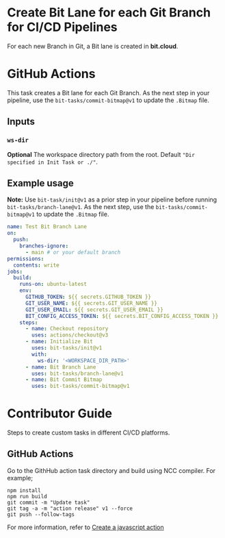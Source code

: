 # Create Bit Lane for each Git Branch for CI/CD Pipelines
For each new Branch in Git, a Bit lane is created in **bit.cloud**.

# GitHub Actions

This task creates a Bit lane for each Git Branch. As the next step in your pipeline, use the `bit-tasks/commit-bitmap@v1` to update the `.Bitmap` file.

## Inputs

### `ws-dir`

**Optional** The workspace directory path from the root. Default `"Dir specified in Init Task or ./"`.

## Example usage

**Note:** Use `bit-task/init@v1` as a prior step in your pipeline before running `bit-tasks/branch-lane@v1`. As the next step, use the `bit-tasks/commit-bitmap@v1` to update the `.Bitmap` file.

```yaml
name: Test Bit Branch Lane
on:
  push:
    branches-ignore:
      - main # or your default branch
permissions:
  contents: write
jobs:
  build:
    runs-on: ubuntu-latest
    env:
      GITHUB_TOKEN: ${{ secrets.GITHUB_TOKEN }}
      GIT_USER_NAME: ${{ secrets.GIT_USER_NAME }}
      GIT_USER_EMAIL: ${{ secrets.GIT_USER_EMAIL }}
      BIT_CONFIG_ACCESS_TOKEN: ${{ secrets.BIT_CONFIG_ACCESS_TOKEN }}
    steps:
      - name: Checkout repository
        uses: actions/checkout@v3
      - name: Initialize Bit
        uses: bit-tasks/init@v1
        with:
          ws-dir: '<WORKSPACE_DIR_PATH>'
      - name: Bit Branch Lane
        uses: bit-tasks/branch-lane@v1
      - name: Bit Commit Bitmap
        uses: bit-tasks/commit-bitmap@v1
```

# Contributor Guide

Steps to create custom tasks in different CI/CD platforms.

## GitHub Actions

Go to the GithHub action task directory and build using NCC compiler. For example;

```
npm install
npm run build
git commit -m "Update task"
git tag -a -m "action release" v1 --force
git push --follow-tags
```

For more information, refer to [Create a javascript action](https://docs.github.com/en/actions/creating-actions/creating-a-javascript-action)
